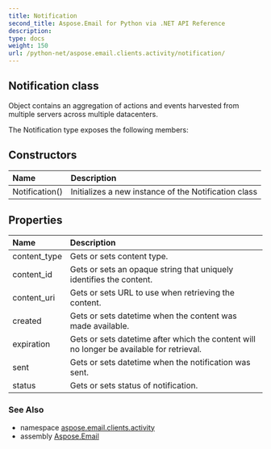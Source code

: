```yaml
---
title: Notification
second_title: Aspose.Email for Python via .NET API Reference
description: 
type: docs
weight: 150
url: /python-net/aspose.email.clients.activity/notification/
---
```


## Notification class

Object contains an aggregation of actions and events harvested from multiple servers across multiple datacenters.

The Notification type exposes the following members:
## Constructors
| Name | Description |
| :- | :- |
|Notification()|Initializes a new instance of the Notification class|
## Properties
| Name | Description |
| :- | :- |
|content_type|Gets or sets content type.|
|content_id|Gets or sets an opaque string that uniquely identifies the content.|
|content_uri|Gets or sets URL to use when retrieving the content.|
|created|Gets or sets datetime when the content was made available.|
|expiration|Gets or sets datetime after which the content will no longer be available for retrieval.|
|sent|Gets or sets datetime when the notification was sent.|
|status|Gets or sets status of notification.|

### See Also

* namespace [aspose.email.clients.activity](/python-net/aspose.email.clients.activity/)
* assembly [Aspose.Email](/python-net/)

